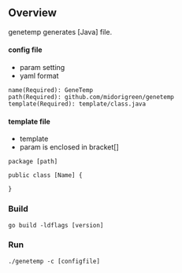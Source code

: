 ## Overview
genetemp generates [Java] file.

#### config file
- param setting
- yaml format
```
name(Required): GeneTemp
path(Required): github.com/midorigreen/genetemp
template(Required): template/class.java
```

#### template file
- template
- param is enclosed in bracket[]
```
package [path]

public class [Name] {

}
```

### Build
```
go build -ldflags [version]
```

### Run
```
./genetemp -c [configfile]
```